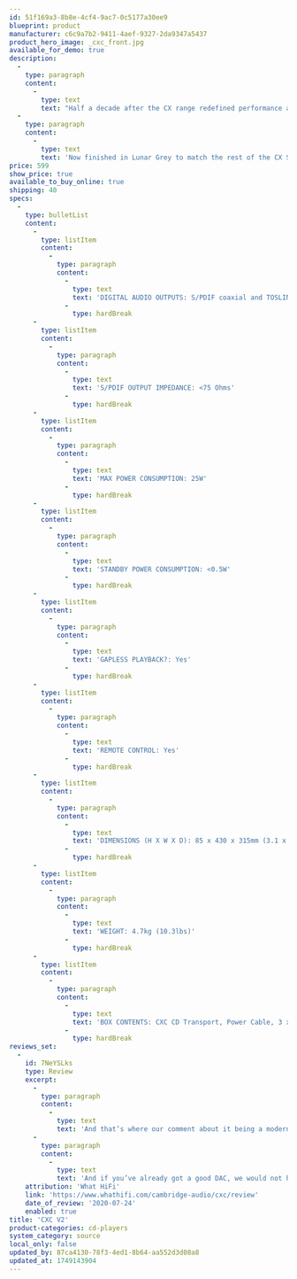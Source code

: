 ```yaml
---
id: 51f169a3-8b8e-4cf4-9ac7-0c5177a30ee9
blueprint: product
manufacturer: c6c9a7b2-9411-4aef-9327-2da9347a5437
product_hero_image: _cxc_front.jpg
available_for_demo: true
description:
  -
    type: paragraph
    content:
      -
        type: text
        text: "Half a decade after the CX range redefined performance at its price point, it’s time to reimagine, reengineer and reinvigorate.\_"
  -
    type: paragraph
    content:
      -
        type: text
        text: 'Now finished in Lunar Grey to match the rest of the CX Series 2 range, the award-winning CXC delivers stunning audio quality from your CD collection.'
price: 599
show_price: true
available_to_buy_online: true
shipping: 40
specs:
  -
    type: bulletList
    content:
      -
        type: listItem
        content:
          -
            type: paragraph
            content:
              -
                type: text
                text: 'DIGITAL AUDIO OUTPUTS: S/PDIF coaxial and TOSLINK optical'
              -
                type: hardBreak
      -
        type: listItem
        content:
          -
            type: paragraph
            content:
              -
                type: text
                text: 'S/PDIF OUTPUT IMPEDANCE: <75 Ohms'
              -
                type: hardBreak
      -
        type: listItem
        content:
          -
            type: paragraph
            content:
              -
                type: text
                text: 'MAX POWER CONSUMPTION: 25W'
              -
                type: hardBreak
      -
        type: listItem
        content:
          -
            type: paragraph
            content:
              -
                type: text
                text: 'STANDBY POWER CONSUMPTION: <0.5W'
              -
                type: hardBreak
      -
        type: listItem
        content:
          -
            type: paragraph
            content:
              -
                type: text
                text: 'GAPLESS PLAYBACK?: Yes'
              -
                type: hardBreak
      -
        type: listItem
        content:
          -
            type: paragraph
            content:
              -
                type: text
                text: 'REMOTE CONTROL: Yes'
              -
                type: hardBreak
      -
        type: listItem
        content:
          -
            type: paragraph
            content:
              -
                type: text
                text: 'DIMENSIONS (H X W X D): 85 x 430 x 315mm (3.1 x 16.9 x 12.4”)'
              -
                type: hardBreak
      -
        type: listItem
        content:
          -
            type: paragraph
            content:
              -
                type: text
                text: 'WEIGHT: 4.7kg (10.3lbs)'
              -
                type: hardBreak
      -
        type: listItem
        content:
          -
            type: paragraph
            content:
              -
                type: text
                text: 'BOX CONTENTS: CXC CD Transport, Power Cable, 3 x AAA Batteries, Remote Control, Control Bus Cable'
              -
                type: hardBreak
reviews_set:
  -
    id: 7NeYSLks
    type: Review
    excerpt:
      -
        type: paragraph
        content:
          -
            type: text
            text: 'And that’s where our comment about it being a modern product for a new hi-fi world comes in. The once humble digital to analogue converter is becoming a ubiquitous and increasingly vital hi-fi component.'
      -
        type: paragraph
        content:
          -
            type: text
            text: 'And if you’ve already got a good DAC, we would not hesitate to recommend the Cambridge CXC over a standalone CD player to link to it. You’ll have to spend a good deal more than £300 to match the sound quality it offers'
    attribution: 'What HiFi'
    link: 'https://www.whathifi.com/cambridge-audio/cxc/review'
    date_of_review: '2020-07-24'
    enabled: true
title: 'CXC V2'
product-categories: cd-players
system_category: source
local_only: false
updated_by: 87ca4130-78f3-4ed1-8b64-aa552d3d08a8
updated_at: 1749143904
---
```

